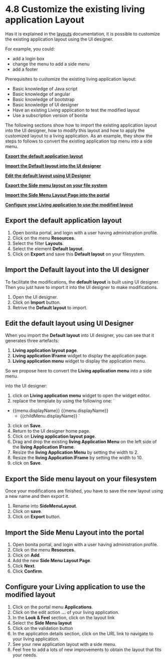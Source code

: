 # 4.8 Customize the existing living application Layout

Has it is explained in the [layouts](layouts.md) documentation, it is possible to customize the existing application layout using the UI designer.

For example, you could:

* add a login box
* change the menu to add a side menu
* add a footer

Prerequisites to customize the existing living application layout:

* Basic knowledge of Java script
* Basic knowledge of angular
* Basic knowledge of bootstrap
* Basic knowledge of UI designer
* Have an existing Living application to test the modified layout
* Use a subscription version of bonita

The following sections show how to import the existing application layout into the UI designer, 
how to modify this layout
and how to apply the customized layout to a living application.
As an example, they show the steps to follows to convert the existing application top menu into a side menu.

**[Export the default application layout](#export_layout)**

**[Import the **Default layout** into the UI designer](#import_layout)**

**[Edit the default layout using UI Designer](#edit_layout)**

**[Export the **Side menu layout** on your file system](#export_side_menu_layout)**

**[Import the **Side Menu Layout Page** into the portal](#import_side_menu_layout)**

**[Configure your Living application to use the modified layout](#use_side_menu_layout)**

## Export the default application layout

1. Open bonita portal, and login with a user having administration profile.
2. Click on the menu **Resources**.
3. Select the filter **Layouts**.
4. Select the element **Default layout**.
5. Click on **Export** and save this **Default layout** on your filesystem.

## Import the **Default layout** into the UI designer

To facilitate the modifications, the **default layout** is built using UI designer. Then you just have to import it into the UI designer to make modifications.

1. Open the UI designer.
2. Click on **Import** button.
3. Retrive the **Default layout** to import.

## Edit the default layout using UI Designer

When you import the **Default layout** into UI designer, you can see that it generates three artefacts:

1. **Living application layout page**.
2. **Living application IFrame** widget to display the application page.
3. **Living application menu** widget to display the application menu.

So we propose here to convert the **Living application menu** into a side menu.

into the UI designer:

1. click on **Living application menu** widget to open the widget editor.
2. replace the template by using the following one:
`

  * {{menu.displayName}}
{{menu.displayName}}
    * {{childMenu.displayName}}
`
3. click on **Save**.
4. Return to the UI designer home page.
5. Click on **Living application layout page**.
6. Drag and drop the existing **living Application Menu** on the left side of the **living Application IFrame**.
7. Resize the **living Application Menu** by setting the width to 2\.
8. Resize the **living Application IFrame** by setting the width to 10\.
9. click on **Save**.

## Export the **Side menu layout** on your filesystem

Once your modifications are finished, you have to save the new layout using a new name and then export it.

1. Rename into **SideMenuLayout**.
2. Click on **save**.
3. Click on **Export** button.

## Import the **Side Menu Layout** into the portal

1. Open bonita portal, and login with a user having administration profile.
2. Click on the menu **Resources**.
3. Click on **Add**.
4. Add the new **Side Menu Layout Page**.
5. Click **Next**.
6. Click **Confirm**.

## Configure your Living application to use the modified layout

1. Click on the portal menu **Applications**.
2. Click on the edit action **...** of your living application.
3. In the **Look & Feel** section, click on the layout link
4. Select the **Side Menu layout**
5. Click on the validation button 
6. In the application details section, click on the URL link to navigate to your living application.
7. See your new application layout with a side menu.
8. Feel free to add a lots of new improvements to obtain the layout that fits your needs.